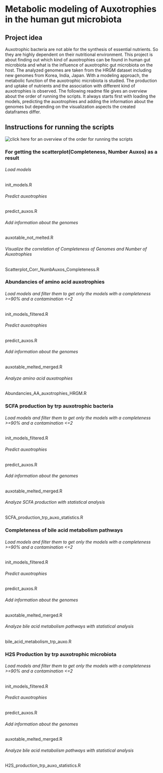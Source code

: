 # Metabolic modeling of Auxotrophies in the human gut microbiota

## Project idea

Auxotrophic bacteria are not able for the synthesis of essential nutrients. So they are highly dependent on their nutritional environment. This project is about finding out which kind of auxotrophies can be found in human gut microbiota and what is the influence of auxotrophic gut microbiota on the host. The analyzed genomes are taken from the HRGM dataset including new genomes from Korea, India, Japan. With a  modeling approach, the metabolic function of the auxotrophic microbiota is studied. The production and uptake of nutrients and the association with different kind of auxotrophies is observed.  The following readme file gives an overview about the order of running the scripts. It always starts first with loading the models, predicting the auxotrophies and adding the information about the genomes but depending on the visualization aspects the created dataframes differ. 

## Instructions for running the scripts
![click here for an overview of the order for running the scripts](https://cau-git.rz.uni-kiel.de/AEF/nutriinformatik/svenja/auxotrophies_hrgm/-/blob/75adb296b928357ead5676ee3a47ea4dce2d825a/output/plots/Overview_Order_running_scripts.png)

### For getting the scatterplot(Completeness, Number Auxos) as a result

###### Load models
init_models.R
###### Predict auxotrophies
predict_auxos.R
###### Add information about the genomes
auxotable_not_melted.R
###### Visualize the correlation of Completeness of Genomes and Number of Auxotrophies
Scatterplot_Corr_NumbAuxos_Completeness.R



### Abundancies of amino acid auxotrophies

###### Load models and filter them to get only the models with a completeness >=90% and a contamination <=2
init_models_filtered.R
###### Predict auxotrophies 
predict_auxos.R
###### Add information about the genomes
auxotable_melted_merged.R
###### Analyze amino acid auxotrophies
Abundancies_AA_auxotrophies_HRGM.R



### SCFA production by trp auxotrophic bacteria

###### Load models and filter them to get only the models with a completeness >=90% and a contamination <=2
init_models_filtered.R
###### Predict auxotrophies 
predict_auxos.R
###### Add information about the genomes
auxotable_melted_merged.R
###### Analyze SCFA production with statistical analysis
SCFA_production_trp_auxo_statistics.R



### Completeness of bile acid metabolism pathways

###### Load models and filter them to get only the models with a completeness >=90% and a contamination <=2
init_models_filtered.R
###### Predict auxotrophies 
predict_auxos.R
###### Add information about the genomes
auxotable_melted_merged.R
###### Analyze bile acid metabolism pathways with statistical analysis
bile_acid_metabolism_trp_auxo.R



### H2S Production by trp auxotrophic microbiota

###### Load models and filter them to get only the models with a completeness >=90% and a contamination <=2
init_models_filtered.R
###### Predict auxotrophies 
predict_auxos.R
###### Add information about the genomes
auxotable_melted_merged.R
###### Analyze bile acid metabolism pathways with statistical analysis
H2S_production_trp_auxo_statistics.R





